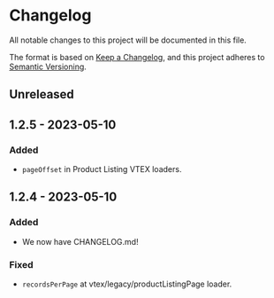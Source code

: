 # Changelog

All notable changes to this project will be documented in this file.

The format is based on [Keep a Changelog](https://keepachangelog.com/en/1.0.0/),
and this project adheres to
[Semantic Versioning](https://semver.org/spec/v2.0.0.html).

## Unreleased

## 1.2.5 - 2023-05-10
### Added
- `pageOffset` in Product Listing VTEX loaders.

## 1.2.4 - 2023-05-10
### Added
- We now have CHANGELOG.md!

### Fixed
- `recordsPerPage` at vtex/legacy/productListingPage loader.
